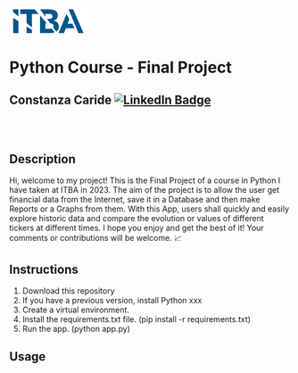 <img src="./images/logo-itba.png" width="140">

# Python Course - Final Project 

## Constanza Caride [![LinkedIn Badge](https://img.shields.io/badge/LinkedIn-Profile-informational?style=flat&logo=linkedin&logoColor=white&color=0D76A8)](https://www.linkedin.com/in/constanzacaridegis/)

<br>
<br>

## Description
Hi, welcome to my project! This is the Final Project of a course in Python I have taken at ITBA in 2023. The aim of the project is to allow the user get financial data from the Internet, save it in a Database and then make Reports or a Graphs from them. With this App, users shall quickly and easily explore historic data and compare the evolution or values of different tickers at different times. I hope you enjoy and get the best of it! Your comments or contributions will be welcome.  :chart_with_upwards_trend: 

## Instructions
1. Download this repository
2. If you have a previous version, install Python xxx
3. Create a virtual environment.
4. Install the requirements.txt file. (pip install -r requirements.txt)
5. Run the app. (python app.py)

## Usage


